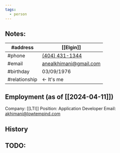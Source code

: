 ```yaml
---
tags:
  - person
---
```

## Notes:

| #address      | [[Elgin]]                          |
| ------------- | ---------------------------------- |
| #phone        | [(404) 431-1344](tel://4044311344) |
| #email        | anealkhimani@gmail.com             |
| #birthday     | 03/09/1976                         |
| #relationship | <- It's me                         |
## Employment (as of [[2024-04-11]])
Company: [[LTI]]
Position: Application Developer
Email: akhimani@lowtempind.com


## History






## TODO:





